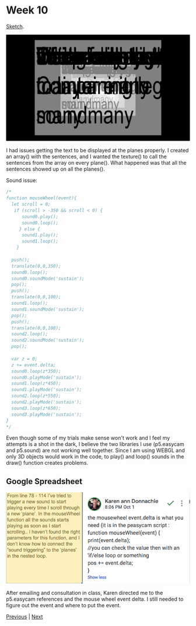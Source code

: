 # Week 10

[Sketch](https://kristinegudmundsen.github.io/CodeWords/SKO/Week_10/MajorProjectSketch05/).

![png1](https://github.com/KristineGudmundsen/CodeWords/raw/master/SKO/Week_10/CodeText.png)

I had issues getting the text to be displayed at the planes properly. 
I created an array() with the sentences, and I wanted the texture() to call the sentences from the array on every plane(). 
What happened was that all the sentences showed up on all the planes().  

Sound issue:

```javascript
/*
function mouseWheel(event){
  let scroll = 0;
   if (scroll > -350 && scroll < 0) {
      sound0.play();
      sound0.loop();
     } else {
      sound1.play();
      sound1.loop();
    }
  
  push();
  translate(0,0,350);
  sound0.loop();
  sound0.soundMode('sustain');
  pop();
  push();
  translate(0,0,100);
  sound1.loop();
  sound1.soundMode('sustain');
  pop();
  push();
  translate(0,0,100);
  sound2.loop();
  sound2.soundMode('sustain');
  pop();
  
  var z = 0;
  z += event.delta;
  sound0.loop(z*350);
  sound0.playMode('sustain');
  sound1.loop(z*450);
  sound1.playMode('sustain');
  sound2.loop(z*550);
  sound2.playMode('sustain');  
  sound3.loop(z*650);
  sound3.playMode('sustain');
}
*/
```

Even though some of my trials make sense won't work and I feel my attempts is a shot in the dark, I believe the two libraries I use (p5.easycam and p5.sound) are not working well together. Since I am using WEBGL and only 3D objects would work in the code, to play() and loop() sounds in the draw() function creates problems. 

## Google Spreadsheet

![png2](https://github.com/KristineGudmundsen/CodeWords/raw/master/SKO/Week_10/SpreadSheet.png)

After emailing and consultation in class, Karen directed me to the p5.easycam references and the mouse wheel event delta. I still needed to figure out the event and where to put the event. 

[Previous](https://github.com/KristineGudmundsen/CodeWords/tree/master/SKO/Week_09) | [Next](https://github.com/KristineGudmundsen/CodeWords/tree/master/SKO/Week_11)
